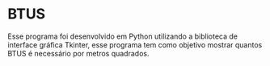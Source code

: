 # BTUS
 Esse programa foi desenvolvido em Python utilizando a biblioteca de interface gráfica Tkinter, esse programa tem como objetivo mostrar quantos BTUS é necessário por metros quadrados.
